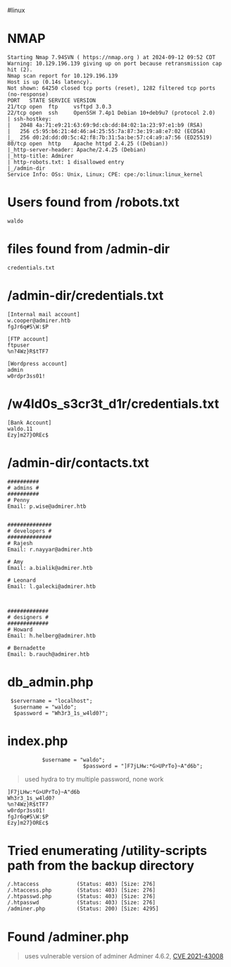 #linux

# NMAP 

```shell
Starting Nmap 7.94SVN ( https://nmap.org ) at 2024-09-12 09:52 CDT
Warning: 10.129.196.139 giving up on port because retransmission cap hit (2).
Nmap scan report for 10.129.196.139
Host is up (0.14s latency).
Not shown: 64250 closed tcp ports (reset), 1282 filtered tcp ports (no-response)
PORT   STATE SERVICE VERSION
21/tcp open  ftp     vsftpd 3.0.3
22/tcp open  ssh     OpenSSH 7.4p1 Debian 10+deb9u7 (protocol 2.0)
| ssh-hostkey: 
|   2048 4a:71:e9:21:63:69:9d:cb:dd:84:02:1a:23:97:e1:b9 (RSA)
|   256 c5:95:b6:21:4d:46:a4:25:55:7a:87:3e:19:a8:e7:02 (ECDSA)
|_  256 d0:2d:dd:d0:5c:42:f8:7b:31:5a:be:57:c4:a9:a7:56 (ED25519)
80/tcp open  http    Apache httpd 2.4.25 ((Debian))
|_http-server-header: Apache/2.4.25 (Debian)
|_http-title: Admirer
| http-robots.txt: 1 disallowed entry 
|_/admin-dir
Service Info: OSs: Unix, Linux; CPE: cpe:/o:linux:linux_kernel

```

# Users found from /robots.txt

```
waldo
```

# files found from /admin-dir
```
credentials.txt
```

# /admin-dir/credentials.txt
```
[Internal mail account]
w.cooper@admirer.htb
fgJr6q#S\W:$P

[FTP account]
ftpuser
%n?4Wz}R$tTF7

[Wordpress account]
admin
w0rdpr3ss01!

```

# /w4ld0s_s3cr3t_d1r/credentials.txt
```shell
[Bank Account]
waldo.11
Ezy]m27}OREc$

```
# /admin-dir/contacts.txt
```
##########
# admins #
##########
# Penny
Email: p.wise@admirer.htb


##############
# developers #
##############
# Rajesh
Email: r.nayyar@admirer.htb

# Amy
Email: a.bialik@admirer.htb

# Leonard
Email: l.galecki@admirer.htb



#############
# designers #
#############
# Howard
Email: h.helberg@admirer.htb

# Bernadette
Email: b.rauch@admirer.htb

```

# db_admin.php
```
 $servername = "localhost";
  $username = "waldo";
  $password = "Wh3r3_1s_w4ld0?";

```

# index.php 
```
           $username = "waldo";
                        $password = "]F7jLHw:*G>UPrTo}~A"d6b";

```

> used hydra to try multiple password, none work

```
]F7jLHw:*G>UPrTo}~A"d6b
Wh3r3_1s_w4ld0?
%n?4Wz}R$tTF7 
w0rdpr3ss01!
fgJr6q#S\W:$P
Ezy]m27}OREc$
```

# Tried enumerating /utility-scripts path from the backup directory

```shell
/.htaccess            (Status: 403) [Size: 276]
/.htaccess.php        (Status: 403) [Size: 276]
/.htpasswd.php        (Status: 403) [Size: 276]
/.htpasswd            (Status: 403) [Size: 276]
/adminer.php          (Status: 200) [Size: 4295]

```
# Found /adminer.php
> uses vulnerable version of adminer Adminer 4.6.2, [CVE 2021-43008](https://github.com/p0dalirius/CVE-2021-43008-AdminerRead) 
> 